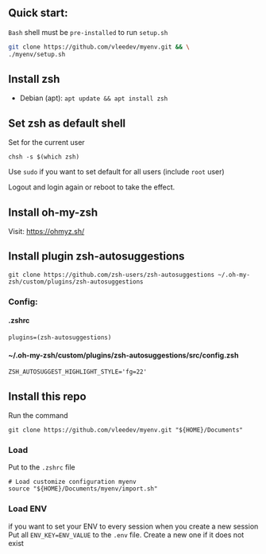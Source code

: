 ## Quick start:
`Bash` shell must be `pre-installed` to run `setup.sh`
```bash
git clone https://github.com/vleedev/myenv.git && \
./myenv/setup.sh
```
## Install zsh

- Debian (apt): ```apt update && apt install zsh```

## Set zsh as default shell

Set for the current user
    
    chsh -s $(which zsh)

Use `sudo` if you want to set default for all users (include `root` user)

Logout and login again or reboot to take the effect.
    

## Install oh-my-zsh

Visit: https://ohmyz.sh/

## Install plugin zsh-autosuggestions

    git clone https://github.com/zsh-users/zsh-autosuggestions ~/.oh-my-zsh/custom/plugins/zsh-autosuggestions
    
### Config:

#### .zshrc

    plugins=(zsh-autosuggestions)

#### ~/.oh-my-zsh/custom/plugins/zsh-autosuggestions/src/config.zsh

    ZSH_AUTOSUGGEST_HIGHLIGHT_STYLE='fg=22'

## Install this repo

Run the command

    git clone https://github.com/vleedev/myenv.git "${HOME}/Documents"

### Load

Put to the `.zshrc` file

    # Load customize configuration myenv
    source "${HOME}/Documents/myenv/import.sh"

### Load ENV

if you want to set your ENV to every session when you create a new session
Put all `ENV_KEY=ENV_VALUE` to the `.env` file. Create a new one if it does not exist
